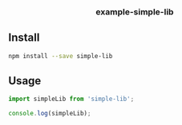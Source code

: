 <h3 align="center">
  example-simple-lib
</h3>

<p align="center">
</p>

## Install

```bash
npm install --save simple-lib
```

## Usage

```js
import simpleLib from 'simple-lib';

console.log(simpleLib);
```
